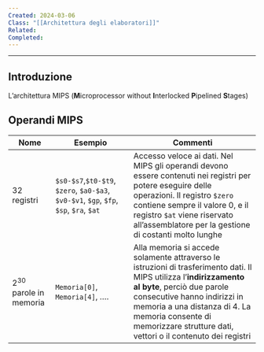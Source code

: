 ```yaml
---
Created: 2024-03-06
Class: "[[Architettura degli elaboratori]]"
Related: 
Completed:
---
```

---
## Introduzione
L’architettura MIPS (**M**icroprocessor without **I**nterlocked **P**ipelined **S**tages)

## Operandi MIPS

| Nome                       | Esempio                                                                               | Commenti                                                                                                                                                                                                                                                                                             |
| -------------------------- | ------------------------------------------------------------------------------------- | ---------------------------------------------------------------------------------------------------------------------------------------------------------------------------------------------------------------------------------------------------------------------------------------------------- |
| 32 registri                | `$s0-$s7`,`$t0-$t9`, `$zero`, `$a0-$a3`, `$v0-$v1`, `$gp`, `$fp`, `$sp`, `$ra`, `$at` | Accesso veloce ai dati. Nel MIPS gli operandi devono essere contenuti nei registri per potere eseguire delle operazioni. Il registro `$zero` contiene sempre il valore 0, e il registro `$at` viene riservato all’assemblatore per la gestione di costanti molto lunghe                              |
| $2^{30}$ parole in memoria | `Memoria[0]`, `Memoria[4]`, ….                                                        | Alla memoria si accede solamente attraverso le istruzioni di trasferimento dati. Il MIPS utilizza l’**indirizzamento al byte**, perciò due parole consecutive hanno indirizzi in memoria a una distanza di 4. La memoria consente di memorizzare strutture dati, vettori o il contenuto dei registri |
